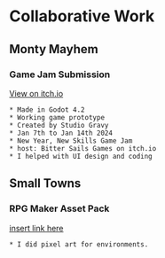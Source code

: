 # Collaborative Work
## Monty Mayhem
### Game Jam Submission
[View on itch.io](https://maib.itch.io/montymayhem)
```
* Made in Godot 4.2
* Working game prototype
* Created by Studio Gravy
* Jan 7th to Jan 14th 2024
* New Year, New Skills Game Jam
* host: Bitter Sails Games on itch.io
* I helped with UI design and coding
```
## Small Towns
### RPG Maker Asset Pack
[insert link here](tbd)
```
* I did pixel art for environments.
```
